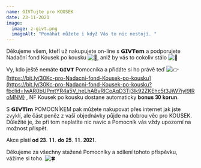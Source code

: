 ```yaml
---
name: GIVTujte pro KOUSEK
date: 23-11-2021
image:
  image: z-givt.png
  imageAlt: "Pomáhat můžete i když Vás to nic nestojí. "
---
```

Děkujeme všem, kteří už nakupujete on-line s 𝗚𝗜𝗩𝗧𝗲𝗺 a podporujete Nadační fond Kousek po kousku ![💛](https://static.xx.fbcdn.net/images/emoji.php/v9/t6e/1.5/16/1f49b.png), aniž by vás to cokoliv stálo ![🙏](https://static.xx.fbcdn.net/images/emoji.php/v9/td9/1.5/16/1f64f.png)

Vy, kdo ještě nemáte 𝗚𝗜𝗩𝗧 Pomocníka a přidáte si ho právě teď ![👉](https://static.xx.fbcdn.net/images/emoji.php/v9/taa/1.5/16/1f449.png) [https://bit.ly/30Kc-pro-Nadacni-fond-Kousek-po-kousku](https://bit.ly/30Kc-pro-Nadacni-fond-Kousek-po-kousku?fbclid=IwAR0bUPmtYR4a5V_heLhABvRICoAqD3Tj3lk92ZKEhc5t3JiW7iyl9IRoMNM) , NF Kousek po kousku dostane automaticky 𝐛𝐨𝐧𝐮𝐬 𝟑𝟎 𝐤𝐨𝐫𝐮𝐧.

S 𝗚𝗜𝗩𝗧𝗶́𝗺 POMOCNÍKEM pak můžete nakupovat přes internet jak jste zvyklí, ale část peněz z vaší objednávky půjde na dobrou věc pro KOUSEK. Důležité je, že při tom neplatíte nic navíc a Pomocník vás vždy upozorní na možnost přispět.

Akce platí 𝐨𝐝 𝟐𝟑. 𝟏𝟏. 𝐝𝐨 𝟐𝟓. 𝟏𝟏. 𝟐𝟎𝟐𝟏.

Děkujeme za všechny stažené Pomocníky a sdílení tohoto příspěvku, vážíme si toho. ![🍀](https://static.xx.fbcdn.net/images/emoji.php/v9/te0/1.5/16/1f340.png)